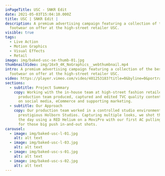```yaml
---
inPageTitle: USC - SNKR Edit
date: 2021-05-03T15:04:10.000Z
title: USC | SNKR Edit |
description: A premium advertising campaign featuring a collection of the best
  footwear on offer at the high-street retailer USC.
visible: true
tags:
  - Live Action
  - Motion Graphics
  - Visual Effects
  - Retail
image: img/baked-usc-se-thumb-01.jpg
thumbnailVideo: img/16x9_4K_NoGraphics__webthumbnail.mp4
intro: A premium advertising campaign featuring a collection of the best
  footwear on offer at the high-street retailer USC.
video: https://player.vimeo.com/video/401253183?title=0&byline=0&portrait=0
sections:
  - subtitle: Project Summary
    copy: Working with the in-house team at high-street fashion retailer USC, our
      production team produced, captured and edited TVC quality content for use
      on social media, eCommerce and supporting marketing.
  - subtitle: Our Approach
    copy: Our production team worked in a controlled studio environment at the
      prestigious Holborn Studios. Capturing multiple looks, we shot throughout
      the day using a RED Helium on a MoviPro with our first AC pulling focus
      for those big push in-and-out shots.
carousel:
  - image: img/baked-usc-l-01.jpg
    alt: alt text
  - image: img/baked-usc-l-03.jpg
    alt: alt text
  - image: img/baked-usc-s-01.jpg
    alt: alt text
  - image: img/baked-usc-s-02.jpg
    alt: alt text
---
```

